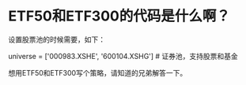 # ETF50和ETF300的代码是什么啊？

设置股票池的时候需要，如下：

universe = ['000983.XSHE', '600104.XSHG']  # 证券池，支持股票和基金

想用ETF50和ETF300写个策略，请知道的兄弟解答一下。